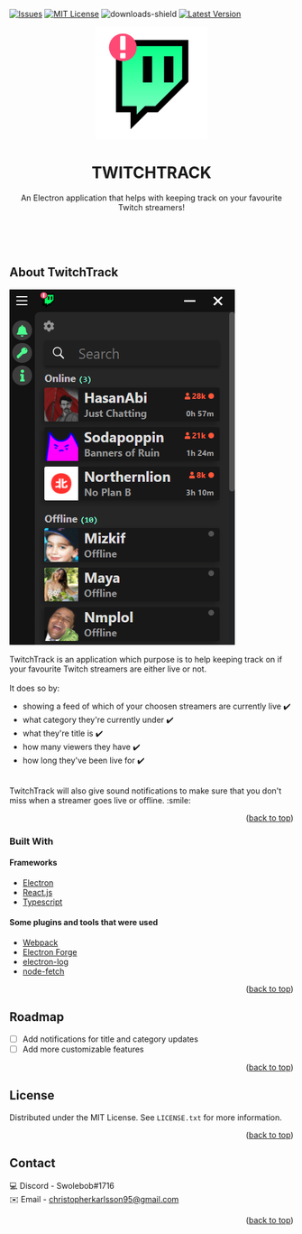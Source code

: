 

[![Issues][issues-shield]][issues-url]
[![MIT License][license-shield]][license-url]
![downloads-shield]
[![Latest Version][latest-version-shield]][latest-version-url]

<div align="center">
  <a href="https://github.com/ChristopherK95/twitch-track-electron">
  <img src="images/Logo.svg" alt="Logo" width="200" height="200">
  </a>
 
  <h1 align="center">TWITCHTRACK</h1>
 
  <p align="center">
    An Electron application that helps with keeping track on your favourite Twitch streamers!
  </p> 
 </div>
<br/>
<br/>
<br/>

## About TwitchTrack
![Application Name Screen Shot][app-screenshot]

TwitchTrack is an application which purpose is to help keeping track on if your favourite Twitch streamers are either live or not.\
<br/>
It does so by: 
- showing a feed of which of your choosen streamers are currently live :heavy_check_mark:
- what category they're currently under :heavy_check_mark:
- what they're title is :heavy_check_mark:
- how many viewers they have :heavy_check_mark:
- how long they've been live for :heavy_check_mark:
<br/>
TwitchTrack will also give sound notifications to make sure that you don't miss when a streamer goes live or offline.
:smile:

<p align="right">(<a href="#top">back to top</a>)</p>


### Built With

#### Frameworks
- [Electron](https://www.electronjs.org/)
- [React.js](https://reactjs.org/)
- [Typescript](https://www.typescriptlang.org/)

#### Some plugins and tools that were used
- [Webpack](https://webpack.js.org/)
- [Electron Forge](https://www.electronforge.io/)
- [electron-log](https://www.npmjs.com/package/electron-log/)
- [node-fetch](https://www.npmjs.com/package/node-fetch/)

<p align="right">(<a href="#top">back to top</a>)</p>

## Roadmap

- [ ] Add notifications for title and category updates
- [ ] Add more customizable features

<p align="right">(<a href="#top">back to top</a>)</p>

## License

Distributed under the MIT License. See `LICENSE.txt` for more information.

<p align="right">(<a href="#top">back to top</a>)</p>

## Contact

:computer: Discord - Swolebob#1716
<br/>
:envelope: Email - christopherkarlsson95@gmail.com

<p align="right">(<a href="#top">back to top</a>)</p>

[issues-shield]: https://img.shields.io/github/issues/ChristopherK95/twitch-track-electron?color=orange&style=for-the-badge
[issues-url]: https://github.com/ChristopherK95/twitch-track-electron/issues
[license-shield]: https://img.shields.io/github/license/ChristopherK95/twitch-track-electron?color=%2357c1ff&style=for-the-badge
[license-url]: https://github.com/ChristopherK95/twitch-track-electron/blob/master/LICENSE.txt
[downloads-shield]: https://img.shields.io/github/downloads/ChristopherK95/twitch-track-electron/total?color=%230fffb3&style=for-the-badge
[latest-version-shield]: https://img.shields.io/github/v/release/ChristopherK95/twitch-track-electron?style=for-the-badge
[latest-version-url]: https://github.com/ChristopherK95/twitch-track-electron/releases/latest
[app-screenshot]: images/Twitch-Track-Electron1.png
